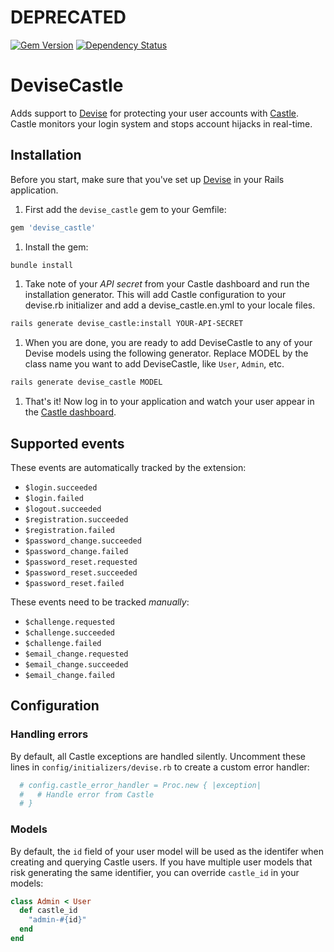 # DEPRECATED


[![Gem Version](https://badge.fury.io/rb/devise_castle.png)](http://badge.fury.io/rb/devise_castle)
[![Dependency Status](https://gemnasium.com/castle/devise_castle.png)](https://gemnasium.com/castle/devise_castle)

# DeviseCastle

Adds support to [Devise](http://github.com/plataformatec/devise) for protecting your user accounts with [Castle](https://castle.io). Castle monitors your login system and stops account hijacks in real-time.

## Installation

Before you start, make sure that you've set up [Devise](https://github.com/plataformatec/devise#getting-started) in your Rails application.

1. First add the `devise_castle` gem to your Gemfile:

  ```ruby
  gem 'devise_castle'
  ```

1. Install the gem:

  ```bash
  bundle install
  ```

1. Take note of your *API secret* from your Castle dashboard and run the installation generator. This will add Castle configuration to your devise.rb initializer and add a devise_castle.en.yml to your locale files.

  ```bash
  rails generate devise_castle:install YOUR-API-SECRET
  ```

1. When you are done, you are ready to add DeviseCastle to any of your Devise models using the following generator. Replace MODEL by the class name you want to add DeviseCastle, like `User`, `Admin`, etc.

  ```bash
  rails generate devise_castle MODEL
  ```

1. That's it! Now log in to your application and watch your user appear in the [Castle dashboard](https://dashboard.castle.io).

## Supported events

These events are automatically tracked by the extension:

- `$login.succeeded`
- `$login.failed`
- `$logout.succeeded`
- `$registration.succeeded`
- `$registration.failed`
- `$password_change.succeeded`
- `$password_change.failed`
- `$password_reset.requested`
- `$password_reset.succeeded`
- `$password_reset.failed`

These events need to be tracked *manually*:

- `$challenge.requested`
- `$challenge.succeeded`
- `$challenge.failed`
- `$email_change.requested`
- `$email_change.succeeded`
- `$email_change.failed`

## Configuration

### Handling errors

By default, all Castle exceptions are handled silently. Uncomment these lines in `config/initializers/devise.rb` to create a custom error handler:

```ruby
  # config.castle_error_handler = Proc.new { |exception|
  #   # Handle error from Castle
  # }
```

### Models

By default, the `id` field of your user model will be used as the identifer when creating and querying Castle users. If you have multiple user models that risk generating the same identifier, you can override `castle_id` in your models:

```ruby
class Admin < User
  def castle_id
    "admin-#{id}"
  end
end
```

